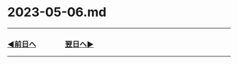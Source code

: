 # 2023-05-06.md

---
### [◀️前日へ](https://github.com/yuasys/chatty-journal/blob/main/2023/05/2023-05-05.md)&emsp;&emsp;&emsp;&emsp;[翌日へ▶️](https://github.com/yuasys/chatty-journal/blob/main/2023/05/2023-05-07.md)
---
